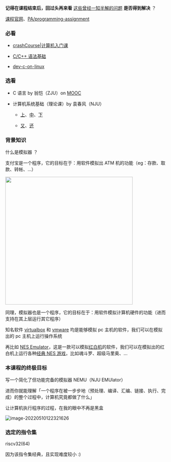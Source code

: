 
**记得在课程结束后，回过头再来看** [这些曾经一知半解的问题](https://nju-projectn.github.io/ics-pa-gitbook/ics2021/why.html#%E4%B8%80%E7%9F%A5%E5%8D%8A%E8%A7%A3) **是否得到解决** ？

[课程官网](http://jyywiki.cn/ICS/2021/)、[PA/programming-assignment](https://nju-projectn.github.io/ics-pa-gitbook/ics2021/)

### 必看

- [crashCourse|计算机入门课](https://www.youtube.com/watch?v=tpIctyqH29Q)

- [C/C++ 语法基础](https://liupj.top/2021/08/11/c-toturial/)

- [dev-c-on-linux](https://cs-notes-lpj.github.io/dev-c-on-linux)

### 选看

- C 语言 by 翁恺（ZJU）on [MOOC](https://www.icourse163.org/)

- 计算机系统基础（理论课）by 袁春风（NJU）

    - [上](https://www.icourse163.org/course/NJU-1001625001)、[中](https://www.icourse163.org/course/NJU-1001964032)、[下](https://www.icourse163.org/course/NJU-1002532004)

    - [又](https://www.icourse163.org/course/NJU-1449521162)、[还](https://www.icourse163.org/course/NJU-1464941173)

### 背景知识

什么是模拟器 ？

支付宝是一个程序，它的目标在于：用软件模拟出 ATM 机的功能（eg：存款、取款、转帐、...）

<img src="https://aliyun-oss-lpj.oss-cn-qingdao.aliyuncs.com/images/by-picgo/image-20220405190312821.png" width=400 />

同理，模拟器也是一个程序，它的目标在于：用软件模拟计算机硬件的功能（进而支持在其上层运行其它程序）

知名软件 [virtualbox](https://www.virtualbox.org/) 和 [vmware](https://www.vmware.com/) 均是能够模拟 pc 主机的软件，我们可以在模拟出的 pc 主机上运行操作系统

再比如 [NES Emulator](https://www.emulator-zone.com/doc.php/nes/)，这是一款可以模拟[红白机](https://baike.baidu.com/item/%E7%BA%A2%E7%99%BD%E6%9C%BA/4443886)的软件，我们可以在模拟出的红白机上运行各种[经典 NES 游戏](https://github.com/Brannua/nes-games)，比如魂斗罗、超级马里奥、...

### 本课程的终极目标

写一个简化了但功能完备的模拟器 NEMU（NJU EMUlator）

进而你就能理解「一个程序在被一步步地（预处理、编译、汇编、链接、执行、完成）的整个过程中，计算机究竟都做了什么」

让计算机执行程序的过程，在我的眼中不再是黑盒

![image-20220510122321626](https://aliyun-oss-lpj.oss-cn-qingdao.aliyuncs.com/images/by-picgo/image-20220510122321626.png)

### 选定的指令集

riscv32(64)

因为该指令集经典，且实现难度较小 :)

